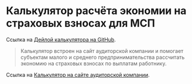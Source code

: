 # Калькулятор расчёта экономии на страховых взносах для МСП
Ссылка на [Дейлой калькулятора на GitHub](https://leonid-niselovsky.github.io/audit_calculator_2/ "Калькулятор расчёта экономии на страховых взносах для МСП").

> Калькулятор встроен на сайт аудиторской компании и помогает cубъектам малого и среднего предпринимательства рассчитать экономию на страховых взносах по выплатам работнику.

Ссылка на [Калькулятор на сайте аудиторской компании](https://www.auditlab.spb.ru/vnesenie-v-reestr-msp#:~:text=%D1%8D%D0%BA%D0%BE%D0%BD%D0%BE%D0%BC%D0%B8%D1%8F%20%D0%BD%D0%B0%20%D1%81%D1%82%D1%80%D0%B0%D1%85%D0%BE%D0%B2%D1%8B%D1%85%20%D0%B2%D0%B7%D0%BD%D0%BE%D1%81%D0%B0%D1%85 "Сайт аудиторской компании").
